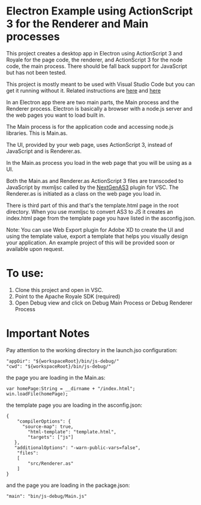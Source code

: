 # Electron Example using ActionScript 3 for the Renderer and Main processes
This project creates a desktop app in Electron using ActionScript 3 and Royale for the page code, the renderer, and ActionScript 3 for the node code, the main process. There should be fall back support for JavaScript but has not been tested. 

This project is mostly meant to be used with Visual Studio Code but you can get it running without it. Related instructions are [here](https://royale.codeoscopic.com/how-to-create-a-desktop-application-with-royale-and-electron/) and [here](https://github.com/BowlerHatLLC/vscode-as3mxml/wiki)

In an Electron app there are two main parts, the Main process and the Renderer process. Electron is basically a browser with a node.js server and the web pages you want to load built in. 

The Main process is for the application code and accessing node.js libraries. This is Main.as. 

The UI, provided by your web page, uses ActionScript 3, instead of JavaScript and is Renderer.as. 

In the Main.as process you load in the web page that you will be using as a UI. 

Both the Main.as and Renderer.as ActionScript 3 files are transcoded to JavaScript by mxmljsc called by the [NextGenAS3](https://github.com/BowlerHatLLC/vscode-as3mxml) plugin for VSC. The Renderer.as is initiated as a class on the web page you load in. 

There is third part of this and that's the template.html page in the root directory. When you use mxmljsc to convert AS3 to JS it creates an index.html page from the template page you have listed in the asconfig.json. 

Note: You can use Web Export plugin for Adobe XD to create the UI and using the template value, export a template that helps you visually design your application. An example project of this will be provided soon or available upon request. 

# To use:

1. Clone this project and open in VSC. 
2. Point to the Apache Royale SDK (required)
2. Open Debug view and click on Debug Main Process or Debug Renderer Process

# Important Notes

Pay attention to the working directory in the launch.jso configuration: 

    "appDir": "${workspaceRoot}/bin/js-debug/"
    "cwd": "${workspaceRoot}/bin/js-debug/"
    
the page you are loading in the Main.as:

    var homePage:String = __dirname + "/index.html";
    win.loadFile(homePage);
    
the template page you are loading in the asconfig.json:

    {
        "compilerOptions": {
          "source-map": true,
            "html-template": "template.html",
            "targets": ["js"]
       },
       "additionalOptions": "-warn-public-vars=false",
        "files":
        [
            "src/Renderer.as"
        ]
    }

    
and the page you are loading in the package.json: 

    "main": "bin/js-debug/Main.js"
